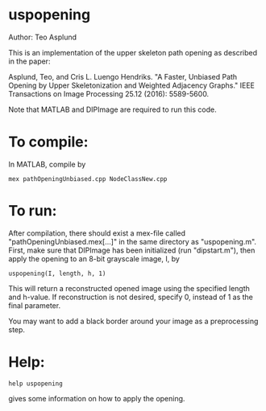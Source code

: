 # uspopening

Author:
Teo Asplund

This is an implementation of the upper skeleton path opening as described
in the paper:

Asplund, Teo, and Cris L. Luengo Hendriks.
"A Faster, Unbiased Path Opening by Upper Skeletonization and Weighted
Adjacency Graphs."
IEEE Transactions on Image Processing 25.12 (2016): 5589-5600.

Note that MATLAB and DIPImage are required to run this code.

# To compile:

In MATLAB, compile by

    mex pathOpeningUnbiased.cpp NodeClassNew.cpp

# To run:

After compilation, there should exist a mex-file called
"pathOpeningUnbiased.mex[...]" in the same directory as "uspopening.m".
First, make sure that DIPImage has been initialized (run "dipstart.m"),
then apply the opening to an 8-bit grayscale image, I, by

    uspopening(I, length, h, 1)

This will return a reconstructed opened image using the specified length
and h-value. If reconstruction is not desired, specify 0, instead of 1 as
the final parameter.

You may want to add a black border around your image as a preprocessing
step.

# Help:

    help uspopening

gives some information on how to apply the opening.
